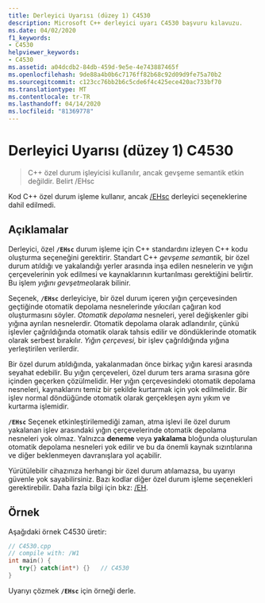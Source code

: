 ```yaml
---
title: Derleyici Uyarısı (düzey 1) C4530
description: Microsoft C++ derleyici uyarı C4530 başvuru kılavuzu.
ms.date: 04/02/2020
f1_keywords:
- C4530
helpviewer_keywords:
- C4530
ms.assetid: a04dcdb2-84db-459d-9e5e-4e743887465f
ms.openlocfilehash: 9de88a4b0b6c7176ff82b68c92d09d9fe75a70b2
ms.sourcegitcommit: c123cc76bb2b6c5cde6f4c425ece420ac733bf70
ms.translationtype: MT
ms.contentlocale: tr-TR
ms.lasthandoff: 04/14/2020
ms.locfileid: "81369778"
---
```

# <a name="compiler-warning-level-1-c4530"></a>Derleyici Uyarısı (düzey 1) C4530

> C++ özel durum işleyicisi kullanılır, ancak gevşeme semantik etkin değildir. Belirt /EHsc

Kod C++ özel durum işleme kullanır, ancak [/EHsc](../../build/reference/eh-exception-handling-model.md) derleyici seçeneklerine dahil edilmedi.

## <a name="remarks"></a>Açıklamalar

Derleyici, özel **`/EHsc`** durum işleme için C++ standardını izleyen C++ kodu oluşturma seçeneğini gerektirir. Standart C++ *gevşeme semantik,* bir özel durum atıldığı ve yakalandığı yerler arasında inşa edilen nesnelerin ve yığın çerçevelerinin yok edilmesi ve kaynaklarının kurtarılması gerektiğini belirtir. Bu işlem *yığını gevşetme*olarak bilinir.

Seçenek, **`/EHsc`** derleyiciye, bir özel durum içeren yığın çerçevesinden geçtiğinde otomatik depolama nesnelerinde yıkıcıları çağıran kod oluşturmasını söyler. *Otomatik depolama* nesneleri, yerel değişkenler gibi yığına ayrılan nesnelerdir. Otomatik depolama olarak adlandırılır, çünkü işlevler çağrıldığında otomatik olarak tahsis edilir ve döndüklerinde otomatik olarak serbest bırakılır. *Yığın çerçevesi,* bir işlev çağrıldığında yığına yerleştirilen verilerdir.

Bir özel durum atıldığında, yakalanmadan önce birkaç yığın karesi arasında seyahat edebilir. Bu yığın çerçeveleri, özel durum ters arama sırasına göre içinden geçerken çözülmelidir. Her yığın çerçevesindeki otomatik depolama nesneleri, kaynaklarını temiz bir şekilde kurtarmak için yok edilmelidir. Bir işlev normal döndüğünde otomatik olarak gerçekleşen aynı yıkım ve kurtarma işlemidir.

**`/EHsc`** Seçenek etkinleştirilemediği zaman, atma işlevi ile özel durum yakalanan işlev arasındaki yığın çerçevelerinde otomatik depolama nesneleri yok olmaz. Yalnızca **deneme** veya **yakalama** bloğunda oluşturulan otomatik depolama nesneleri yok edilir ve bu da önemli kaynak sızıntılarına ve diğer beklenmeyen davranışlara yol açabilir.

Yürütülebilir cihazınıza herhangi bir özel durum atılamazsa, bu uyarıyı güvenle yok sayabilirsiniz. Bazı kodlar diğer özel durum işleme seçenekleri gerektirebilir. Daha fazla bilgi için bkz: [/EH](../../build/reference/eh-exception-handling-model.md).

## <a name="example"></a>Örnek

Aşağıdaki örnek C4530 üretir:

```cpp
// C4530.cpp
// compile with: /W1
int main() {
   try{} catch(int*) {}   // C4530
}
```

Uyarıyı çözmek **`/EHsc`** için örneği derle.
